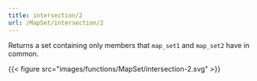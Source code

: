 ```yaml
---
title: intersection/2
url: /MapSet/intersection/2
---
```


Returns a set containing only members that `map_set1` and `map_set2` have in common.

{{< figure src="images/functions/MapSet/intersection-2.svg" >}}


